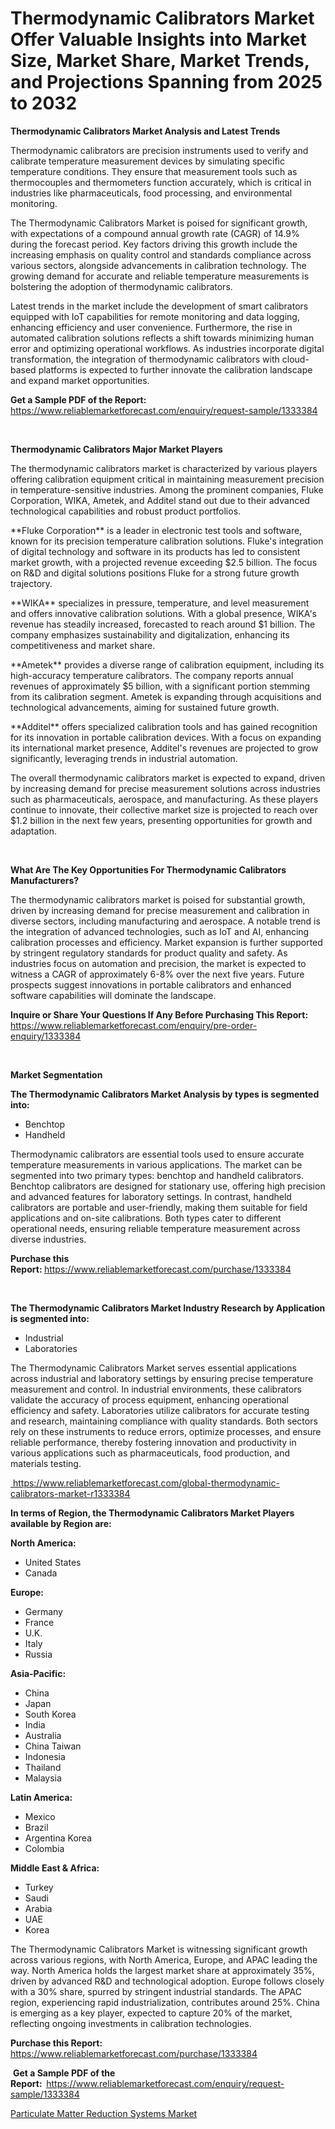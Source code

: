 <p><h1>Thermodynamic Calibrators Market Offer Valuable Insights into Market Size, Market Share, Market Trends, and Projections Spanning from 2025 to 2032</h1></p><p><strong>Thermodynamic Calibrators Market Analysis and Latest Trends</strong></p>
<p><p>Thermodynamic calibrators are precision instruments used to verify and calibrate temperature measurement devices by simulating specific temperature conditions. They ensure that measurement tools such as thermocouples and thermometers function accurately, which is critical in industries like pharmaceuticals, food processing, and environmental monitoring.</p><p>The Thermodynamic Calibrators Market is poised for significant growth, with expectations of a compound annual growth rate (CAGR) of 14.9% during the forecast period. Key factors driving this growth include the increasing emphasis on quality control and standards compliance across various sectors, alongside advancements in calibration technology. The growing demand for accurate and reliable temperature measurements is bolstering the adoption of thermodynamic calibrators.</p><p>Latest trends in the market include the development of smart calibrators equipped with IoT capabilities for remote monitoring and data logging, enhancing efficiency and user convenience. Furthermore, the rise in automated calibration solutions reflects a shift towards minimizing human error and optimizing operational workflows. As industries incorporate digital transformation, the integration of thermodynamic calibrators with cloud-based platforms is expected to further innovate the calibration landscape and expand market opportunities.</p></p>
<p><strong>Get a Sample PDF of the Report:&nbsp;</strong> <a href="https://www.reliablemarketforecast.com/enquiry/request-sample/1333384?utm_campaign=3570&utm_medium=2&utm_source=Github&utm_content=ia&utm_term=24032025&utm_id=thermodynamic-calibrators">https://www.reliablemarketforecast.com/enquiry/request-sample/1333384</a></p>
<p>&nbsp;</p>
<p><strong>Thermodynamic Calibrators Major Market Players</strong></p>
<p><p>The thermodynamic calibrators market is characterized by various players offering calibration equipment critical in maintaining measurement precision in temperature-sensitive industries. Among the prominent companies, Fluke Corporation, WIKA, Ametek, and Additel stand out due to their advanced technological capabilities and robust product portfolios.</p><p>**Fluke Corporation** is a leader in electronic test tools and software, known for its precision temperature calibration solutions. Fluke's integration of digital technology and software in its products has led to consistent market growth, with a projected revenue exceeding $2.5 billion. The focus on R&D and digital solutions positions Fluke for a strong future growth trajectory.</p><p>**WIKA** specializes in pressure, temperature, and level measurement and offers innovative calibration solutions. With a global presence, WIKA's revenue has steadily increased, forecasted to reach around $1 billion. The company emphasizes sustainability and digitalization, enhancing its competitiveness and market share.</p><p>**Ametek** provides a diverse range of calibration equipment, including its high-accuracy temperature calibrators. The company reports annual revenues of approximately $5 billion, with a significant portion stemming from its calibration segment. Ametek is expanding through acquisitions and technological advancements, aiming for sustained future growth.</p><p>**Additel** offers specialized calibration tools and has gained recognition for its innovation in portable calibration devices. With a focus on expanding its international market presence, Additel's revenues are projected to grow significantly, leveraging trends in industrial automation.</p><p>The overall thermodynamic calibrators market is expected to expand, driven by increasing demand for precise measurement solutions across industries such as pharmaceuticals, aerospace, and manufacturing. As these players continue to innovate, their collective market size is projected to reach over $1.2 billion in the next few years, presenting opportunities for growth and adaptation.</p></p>
<p>&nbsp;</p>
<p><strong>What Are The Key Opportunities For Thermodynamic Calibrators Manufacturers?</strong></p>
<p><p>The thermodynamic calibrators market is poised for substantial growth, driven by increasing demand for precise measurement and calibration in diverse sectors, including manufacturing and aerospace. A notable trend is the integration of advanced technologies, such as IoT and AI, enhancing calibration processes and efficiency. Market expansion is further supported by stringent regulatory standards for product quality and safety. As industries focus on automation and precision, the market is expected to witness a CAGR of approximately 6-8% over the next five years. Future prospects suggest innovations in portable calibrators and enhanced software capabilities will dominate the landscape.</p></p>
<p><strong>Inquire or Share Your Questions If Any Before Purchasing This Report:</strong> <a href="https://www.reliablemarketforecast.com/enquiry/pre-order-enquiry/1333384?utm_campaign=3570&utm_medium=2&utm_source=Github&utm_content=ia&utm_term=24032025&utm_id=thermodynamic-calibrators">https://www.reliablemarketforecast.com/enquiry/pre-order-enquiry/1333384</a></p>
<p>&nbsp;</p>
<p><strong>Market Segmentation</strong></p>
<p><strong>The Thermodynamic Calibrators Market Analysis by types is segmented into:</strong></p>
<p><ul><li>Benchtop</li><li>Handheld</li></ul></p>
<p><p>Thermodynamic calibrators are essential tools used to ensure accurate temperature measurements in various applications. The market can be segmented into two primary types: benchtop and handheld calibrators. Benchtop calibrators are designed for stationary use, offering high precision and advanced features for laboratory settings. In contrast, handheld calibrators are portable and user-friendly, making them suitable for field applications and on-site calibrations. Both types cater to different operational needs, ensuring reliable temperature measurement across diverse industries.</p></p>
<p><strong>Purchase this Report:&nbsp;</strong><a href="https://www.reliablemarketforecast.com/purchase/1333384?utm_campaign=3570&utm_medium=2&utm_source=Github&utm_content=ia&utm_term=24032025&utm_id=thermodynamic-calibrators">https://www.reliablemarketforecast.com/purchase/1333384</a></p>
<p>&nbsp;</p>
<p><strong>The Thermodynamic Calibrators Market Industry Research by Application is segmented into:</strong></p>
<p><ul><li>Industrial</li><li>Laboratories</li></ul></p>
<p><p>The Thermodynamic Calibrators Market serves essential applications across industrial and laboratory settings by ensuring precise temperature measurement and control. In industrial environments, these calibrators validate the accuracy of process equipment, enhancing operational efficiency and safety. Laboratories utilize calibrators for accurate testing and research, maintaining compliance with quality standards. Both sectors rely on these instruments to reduce errors, optimize processes, and ensure reliable performance, thereby fostering innovation and productivity in various applications such as pharmaceuticals, food production, and materials testing.</p></p>
<p><a href="https://www.reliablemarketforecast.com/global-thermodynamic-calibrators-market-r1333384?utm_campaign=3570&utm_medium=2&utm_source=Github&utm_content=ia&utm_term=24032025&utm_id=thermodynamic-calibrators">&nbsp;https://www.reliablemarketforecast.com/global-thermodynamic-calibrators-market-r1333384</a></p>
<p><strong>In terms of Region, the Thermodynamic Calibrators Market Players available by Region are:</strong></p>
<p>
    <p> <strong> North America: </strong>
        <ul>
            <li>United States</li>
            <li>Canada</li>
        </ul>
        </p> 
    <p> <strong> Europe: </strong>
        <ul>
            <li>Germany</li>
            <li>France</li>
            <li>U.K.</li>
            <li>Italy</li>
            <li>Russia</li>
        </ul>
        </p> 
    <p> <strong> Asia-Pacific: </strong>
        <ul>
            <li>China</li>
            <li>Japan</li>
            <li>South Korea</li>
            <li>India</li>
            <li>Australia</li>
            <li>China Taiwan</li>
            <li>Indonesia</li>
            <li>Thailand</li>
            <li>Malaysia</li>
        </ul>
        </p> 
    <p> <strong> Latin America: </strong>
        <ul>
            <li>Mexico</li>
            <li>Brazil</li>
            <li>Argentina Korea</li>
            <li>Colombia</li>
        </ul>
        </p> 
    <p> <strong> Middle East & Africa: </strong>
        <ul>
            <li>Turkey</li>
            <li>Saudi</li>
            <li>Arabia</li>
            <li>UAE</li>
            <li>Korea</li>
        </ul>
    </p>
    </p>
<p><p>The Thermodynamic Calibrators Market is witnessing significant growth across various regions, with North America, Europe, and APAC leading the way. North America holds the largest market share at approximately 35%, driven by advanced R&D and technological adoption. Europe follows closely with a 30% share, spurred by stringent industrial standards. The APAC region, experiencing rapid industrialization, contributes around 25%. China is emerging as a key player, expected to capture 20% of the market, reflecting ongoing investments in calibration technologies.</p></p>
<p><strong>Purchase this Report: </strong><a href="https://www.reliablemarketforecast.com/purchase/1333384?utm_campaign=3570&utm_medium=2&utm_source=Github&utm_content=ia&utm_term=24032025&utm_id=thermodynamic-calibrators">https://www.reliablemarketforecast.com/purchase/1333384</a></p>
<p>&nbsp;<strong>Get a Sample PDF of the Report:&nbsp;&nbsp;</strong><a href="https://www.reliablemarketforecast.com/enquiry/request-sample/1333384?utm_campaign=3570&utm_medium=2&utm_source=Github&utm_content=ia&utm_term=24032025&utm_id=thermodynamic-calibrators">https://www.reliablemarketforecast.com/enquiry/request-sample/1333384</a></p>
<p><strong></strong></p>
<p><p><a href="https://github.com/iyachikareva/Market-Research-Report-List-1/blob/main/particulate-matter-reduction-systems-market.md?utm_campaign=3570&utm_medium=2&utm_source=Github&utm_content=ia&utm_term=24032025&utm_id=thermodynamic-calibrators">Particulate Matter Reduction Systems Market</a></p></p>